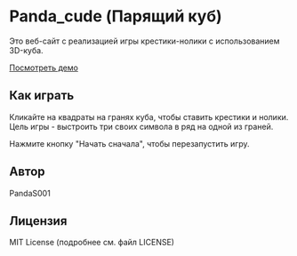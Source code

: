 # Panda_cude (Парящий куб)

Это веб-сайт с реализацией игры крестики-нолики с использованием 3D-куба.

[Посмотреть демо](https://PandaS001.github.io/)

## Как играть

Кликайте на квадраты на гранях куба, чтобы ставить крестики и нолики.  Цель игры - выстроить три своих символа в ряд на одной из граней.

Нажмите кнопку "Начать сначала", чтобы перезапустить игру.

## Автор

PandaS001

## Лицензия

MIT License (подробнее см. файл LICENSE)
